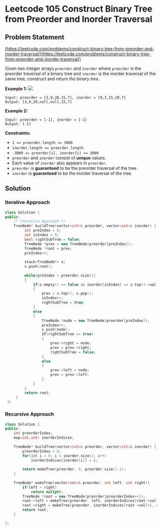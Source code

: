 # Leetcode 105 Construct Binary Tree from Preorder and Inorder Traversal

## Problem Statement

[https://leetcode.com/problems/construct-binary-tree-from-preorder-and-inorder-traversal/](https://leetcode.com/problems/construct-binary-tree-from-preorder-and-inorder-traversal/)

Given two integer arrays `preorder` and `inorder` where `preorder` is the preorder traversal of a binary tree and `inorder` is the inorder traversal of the same tree, construct and return _the binary tree_.

**Example 1:** ![](https://assets.leetcode.com/uploads/2021/02/19/tree.jpg)

```text
Input: preorder = [3,9,20,15,7], inorder = [9,3,15,20,7]
Output: [3,9,20,null,null,15,7]
```

**Example 2:**

```text
Input: preorder = [-1], inorder = [-1]
Output: [-1]
```

**Constraints:**

* `1 <= preorder.length <= 3000`
* `inorder.length == preorder.length`
* `-3000 <= preorder[i], inorder[i] <= 3000`
* `preorder` and `inorder` consist of **unique** values.
* Each value of `inorder` also appears in `preorder`.
* `preorder` is **guaranteed** to be the preorder traversal of the tree.
* `inorder` is **guaranteed** to be the inorder traversal of the tree.

## Solution

### Iterative Approach

```cpp
class Solution {
public:
    /* Iterative Approach */
    TreeNode* buildTree(vector<int>& preorder, vector<int>& inorder) {
         int preIndex = 0;
         int inIndex = 0;
         bool rightSubTree = false;
         TreeNode *prev = new TreeNode(preorder[preIndex]);
         TreeNode *root = prev;
         preIndex++;
         
         stack<TreeNode*> s;
         s.push(root);
         
         while(preIndex < preorder.size())
         {
             if(s.empty() == false && inorder[inIndex] == s.top()->val)
             {
                 prev = s.top(); s.pop();
                 inIndex++;
                 rightSubTree = true;
             }
             else
             {
                 TreeNode *node = new TreeNode(preorder[preIndex]);
                 preIndex++;
                 s.push(node);
                 if(rightSubTree == true)
                 {
                     prev->right = node;
                     prev = prev->right;
                     rightSubTree = false;
                 }
                 else
                 {
                     prev->left = node;
                     prev = prev->left;
                 } 
             }
         }
         return root;
     } 
 };
```

### Recursive Approach

```cpp
class Solution {
public:
    int preorderIndex;
    map<int,int> inorderIndices;
    
    TreeNode* buildTree(vector<int>& preorder, vector<int>& inorder) {
        preorderIndex = 0;
        for(int i = 0; i < inorder.size(); i++)
            inorderIndices[inorder[i]] = i;
        
        return makeTree(preorder, 0, preorder.size()-1);
    }  
     
    TreeNode* makeTree(vector<int>& preorder, int left, int right){
        if(left > right)
            return nullptr;
        TreeNode *root = new TreeNode(preorder[preorderIndex++]);
        root->left = makeTree(preorder, left, inorderIndices[root->val]-1);
        root->right = makeTree(preorder, inorderIndices[root->val]+1, right);
        return root;
    }

};
```

